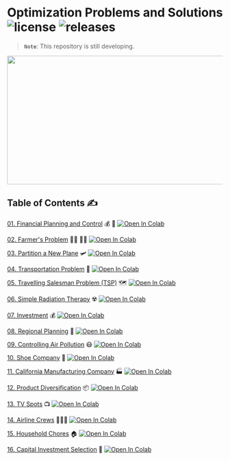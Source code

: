 # Optimization Problems and Solutions ![license](https://img.shields.io/github/license/Pegah-Ardehkhani/Optimization-Problems-and-Solutions.svg) ![releases](https://img.shields.io/github/release/Pegah-Ardehkhani/Optimization-Problems-and-Solutions.svg)

> **`Note`**: This repository is still developing.

<p align="center">
  <img width="550" height="300" src="https://getflywheel.com/layout/wp-content/uploads/2019/04/Image-Optimization-1600x569.gif">
</p>

## Table of Contents ✍️

[01. Financial Planning and Control](https://github.com/Pegah-Ardehkhani/Optimization-Problems-and-Solutions/tree/main/01.%20Financial%20Planning%20and%20Control) 💰 💸 <a href="https://colab.research.google.com/github/Pegah-Ardehkhani/Optimization-Problems-and-Solutions/blob/main/01.%20Financial%20Planning%20and%20Control/Financial%20Planning%20and%20Control.ipynb" target="_parent\"><img src="https://colab.research.google.com/assets/colab-badge.svg" alt="Open In Colab"/></a>


[02. Farmer's Problem](https://github.com/Pegah-Ardehkhani/Optimization-Problems-and-Solutions/tree/main/02.%20Farmer's%20Problem) 🧑‍🌾 👨‍🌾 <a href="https://colab.research.google.com/github/Pegah-Ardehkhani/Optimization-Problems-and-Solutions/blob/main/02.%20Farmer's%20Problem/Farmer's%20Problem.ipynb" target="_parent\"><img src="https://colab.research.google.com/assets/colab-badge.svg" alt="Open In Colab"/></a>

[03. Partition a New Plane](https://github.com/Pegah-Ardehkhani/Optimization-Problems-and-Solutions/tree/main/03.%20Partition%20a%20New%20Plane) 🛩️ <a href="https://colab.research.google.com/github/Pegah-Ardehkhani/Optimization-Problems-and-Solutions/blob/main/03.%20Partition%20a%20New%20Plane/Partition%20a%20Plane.ipynb" target="_parent\"><img src="https://colab.research.google.com/assets/colab-badge.svg" alt="Open In Colab"/></a>

[04. Transportation Problem](https://github.com/Pegah-Ardehkhani/Optimization-Problems-and-Solutions/tree/main/04.%20Transportation%20Problem) 🚛 <a href="https://colab.research.google.com/github/Pegah-Ardehkhani/Optimization-Problems-and-Solutions/blob/main/04.%20Transportation%20Problem.ipynb" target="_parent\"><img src="https://colab.research.google.com/assets/colab-badge.svg" alt="Open In Colab"/></a>

[05. Travelling Salesman Problem (TSP)](https://github.com/Pegah-Ardehkhani/Optimization-Problems-and-Solutions/tree/main/05.%20Travelling%20Salesman%20Problem%20(TSP)) 🗺 <a href="https://colab.research.google.com/github/Pegah-Ardehkhani/Optimization-Problems-and-Solutions/blob/main/05.%20Travelling%20salesman%20problem%20(TSP).ipynb" target="_parent\"><img src="https://colab.research.google.com/assets/colab-badge.svg" alt="Open In Colab"/></a>

[06. Simple Radiation Therapy](https://github.com/Pegah-Ardehkhani/Optimization-Problems-and-Solutions/tree/main/06.%20Simple%20Radiation%20Therapy) ☢️ <a href="https://colab.research.google.com/github/Pegah-Ardehkhani/Optimization-Problems-and-Solutions/blob/main/06.%20Simple%20Radiation%20Therapy/Simple%20Radiation%20Therapy.ipynb" target="_parent\"><img src="https://colab.research.google.com/assets/colab-badge.svg" alt="Open In Colab"/></a>

[07. Investment](https://github.com/Pegah-Ardehkhani/Optimization-Problems-and-Solutions/tree/main/7.%20Investment) 💰 <a href="https://colab.research.google.com/github/Pegah-Ardehkhani/Optimization-Problems-and-Solutions/blob/main/07.%20Investment/Investment.ipynb" target="_parent\"><img src="https://colab.research.google.com/assets/colab-badge.svg" alt="Open In Colab"/></a>

[08. Regional Planning](https://github.com/Pegah-Ardehkhani/Optimization-Problems-and-Solutions/tree/main/08.%20Regional%20Planning) 🚜 <a href="https://colab.research.google.com/github/Pegah-Ardehkhani/Optimization-Problems-and-Solutions/blob/main/08.%20Regional%20Planning/Regional%20Planning.ipynb" target="_parent\"><img src="https://colab.research.google.com/assets/colab-badge.svg" alt="Open In Colab"/></a>

[09. Controlling Air Pollution](https://github.com/Pegah-Ardehkhani/Optimization-Problems-and-Solutions/tree/main/09.%20Controlling%20Air%20Pollution) 😷 <a href="https://colab.research.google.com/github/Pegah-Ardehkhani/Optimization-Problems-and-Solutions/blob/main/9.%20Controlling%20Air%20Pollution/Controlling%20Air%20Pollution.ipynb" target="_parent\"><img src="https://colab.research.google.com/assets/colab-badge.svg" alt="Open In Colab"/></a>

[10. Shoe Company](https://github.com/Pegah-Ardehkhani/Optimization-Problems-and-Solutions/tree/main/10.%20Shoe%20Company) 👠 <a href="https://colab.research.google.com/github/Pegah-Ardehkhani/Optimization-Problems-and-Solutions/blob/main/10.%20Shoe%20Company/Shoe%20Company.ipynb" target="_parent\"><img src="https://colab.research.google.com/assets/colab-badge.svg" alt="Open In Colab"/></a>

[11. California Manufacturing Company](https://github.com/Pegah-Ardehkhani/Optimization-Problems-and-Solutions/tree/main/11.%20California%20Manufacturing%20Company) 🏭 <a href="https://colab.research.google.com/github/Pegah-Ardehkhani/Optimization-Problems-and-Solutions/blob/main/11.%20California%20Manufacturing%20Company/California%20Manufacturing%20Company.ipynb" target="_parent\"><img src="https://colab.research.google.com/assets/colab-badge.svg" alt="Open In Colab"/></a>

[12. Product Diversification](https://github.com/Pegah-Ardehkhani/Optimization-Problems-and-Solutions/tree/main/12.%20Product%20Diversification) 📦 <a href="https://colab.research.google.com/github/Pegah-Ardehkhani/Optimization-Problems-and-Solutions/blob/main/12.%20Product%20Diversification/Product%20Diversification.ipynb" target="_parent\"><img src="https://colab.research.google.com/assets/colab-badge.svg" alt="Open In Colab"/></a>

[13. TV Spots](https://github.com/Pegah-Ardehkhani/Optimization-Problems-and-Solutions/tree/main/13.%20TV%20Spots) 📺 <a href="https://colab.research.google.com/github/Pegah-Ardehkhani/Optimization-Problems-and-Solutions/blob/main/13.%20TV%20Spots/TV%20Spots.ipynb" target="_parent\"><img src="https://colab.research.google.com/assets/colab-badge.svg" alt="Open In Colab"/></a>

[14. Airline Crews](https://github.com/Pegah-Ardehkhani/Optimization-Problems-and-Solutions/tree/main/14.%20Airline%20Crews) 👩🏻‍✈️ <a href="https://colab.research.google.com/github/Pegah-Ardehkhani/Optimization-Problems-and-Solutions/blob/main/14.%20Airline%20Crews/Airline%20Crews.ipynb" target="_parent\"><img src="https://colab.research.google.com/assets/colab-badge.svg" alt="Open In Colab"/></a>

[15. Household Chores](https://github.com/Pegah-Ardehkhani/Optimization-Problems-and-Solutions/tree/main/15.%20Household%20Chores) 🏠 <a href="https://colab.research.google.com/github/Pegah-Ardehkhani/Optimization-Problems-and-Solutions/blob/main/15.%20Household%20Chores/Household%20Chores.ipynb" target="_parent\"><img src="https://colab.research.google.com/assets/colab-badge.svg" alt="Open In Colab"/></a>

[16. Capital Investment Selection](https://github.com/Pegah-Ardehkhani/Optimization-Problems-and-Solutions/tree/main/16.%20Capital%20Investment%20Selection) 💸 <a href="https://colab.research.google.com/github/Pegah-Ardehkhani/Optimization-Problems-and-Solutions/blob/main/16.%20Capital%20Investment%20Selection/Capital%20Investment%20Selection.ipynb" target="_parent\"><img src="https://colab.research.google.com/assets/colab-badge.svg" alt="Open In Colab"/></a>
